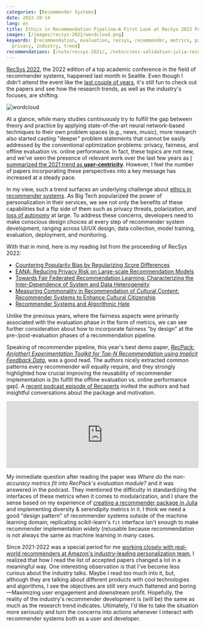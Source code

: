 ```yaml
---
categories: [Recommender Systems]
date: 2022-10-14
lang: en
title: Ethics in Recommendation Pipeline—A First Look at RecSys 2022 Papers
images: [/images/recsys-2022/wordcloud.png]
keywords: [recommendation, evaluation, recsys, recommender, metrics, papers, recpack,
  privacy, industry, trend]
recommendations: [/note/recsys-2021/, /note/cross-validation-julia-recommender/, /note/ethical-challenges-in-recommender-systems/]
---
```


[RecSys 2022](https://recsys.acm.org/recsys22/), the 2022 edition of a top academic conference in the field of recommender systems, happened last month in Seattle. Even though I didn't attend the event like the [last couple of years](/note/recsys-2021/), it's still fun to check out the papers and see how the research trends, as well as the industry's focuses, are shifting.

![wordcloud](/images/recsys-2022/wordcloud.png)

At a glance, while many studies continuously try to fulfill the gap between theory and practice by applying state-of-the-art neural network-based techniques to their own problem spaces (e.g., news, music), more research also started casting "deeper" problem statements that cannot be easily addressed by the conventional optimization problems: privacy, fairness, and offline evaluation vs. online performance. In fact, these topics are not new, and we've seen the presence of relevant work over the last few years as [I summarized the 2021 trend as **user-centricity**](/note/recsys-2021/). However, I feel the number of papers incorporating these perspectives into a key message has increased at a steady pace.

In my view, such a trend surfaces an underlying challenge about [ethics in recommender systems](/note/ethical-challenges-in-recommender-systems/). As Big Tech popularized the power of personalization in their services, we see not only the benefits of these capabilities but a flip side of them such as privacy threats, polarization, and [loss of autonomy](/note/autonomy-vs-algorithmic-recommendation/) at large. To address these concerns, developers need to make conscious design choices at every step of recommender system development, ranging across UI/UX design, data collection, model training, evaluation, deployment, and monitoring.

With that in mind, here is my reading list from the proceeding of RecSys 2022:

- [Countering Popularity Bias by Regularizing Score Differences](https://dl.acm.org/doi/10.1145/3523227.3546757)
- [EANA: Reducing Privacy Risk on Large-scale Recommendation Models](https://dl.acm.org/doi/10.1145/3523227.3546769)
- [Towards Fair Federated Recommendation Learning: Characterizing the Inter-Dependence of System and Data Heterogeneity](https://dl.acm.org/doi/10.1145/3523227.3546759)
- [Measuring Commonality in Recommendation of Cultural Content: Recommender Systems to Enhance Cultural Citizenship](https://dl.acm.org/doi/10.1145/3523227.3551476)
- [Recommender Systems and Algorithmic Hate](https://dl.acm.org/doi/10.1145/3523227.3551480)

Unlike the previous years, where the fairness aspects were primarily associated with the evaluation phase in the form of metrics, we can see further consideration about how to incorporate fairness "by design" at the pre-/post-evaluation phases of a recommendation pipeline.

Speaking of recommender pipeline, this year's best demo paper, *[RecPack: An(other) Experimentation Toolkit for Top-N Recommendation using Implicit Feedback Data](https://dl.acm.org/doi/10.1145/3523227.3551472),* was a good read. The authors nicely extracted common patterns every recommender will equally require, and they strongly highlighted how crucial improving the reusability of recommender implementation is [to fulfill the offline evaluation vs. online performance gap]. A [recent podcast episode of Recsperts](https://www.recsperts.com/episodes/9-recpack-and-modularized-personalization-by-froomle-with-lien-michiels-and-robin-verachtert) invited the authors and had insightful conversations about the package and motivation.

<iframe allow="autoplay *; encrypted-media *; fullscreen *; clipboard-write" frameborder="0" height="175" style="width:100%;max-width:660px;overflow:hidden;background:transparent;" sandbox="allow-forms allow-popups allow-same-origin allow-scripts allow-storage-access-by-user-activation allow-top-navigation-by-user-activation" src="https://embed.podcasts.apple.com/us/podcast/9-recpack-and-modularized-personalization-by-froomle/id1587222271?i=1000579601557"></iframe>

My immediate question after reading the paper was *Where do the non-accuracy metrics fit into RecPack's evaluation module?* and it was answered in the podcast. They mentioned the difficulty in standardizing the interfaces of these metrics when it comes to modularization, and I share the sense based on my experience of [creating a recommender package in Julia](/note/juliacon-2022/) and implementing diversity & serendipity metrics in it. I think we need a good "design pattern" of recommender systems outside of the machine learning domain; replicating scikit-learn's `fit` interface isn't enough to make recommender implementation widely (re)usable because recommendation is not always the same as machine learning in many cases.

Since 2021-2022 was a special period for me [working closely with real-world recommenders at Amazon's industry-leading personalization team](/note/becoming-a-freelancer-in-canada/), I realized that how I read the list of accepted papers changed a lot in a meaningful way. One interesting observation is that I've become less curious about the industry talks. Maybe I read too much into it, but, although they are talking about different products with cool technologies and algorithms, I see the objectives are still very much flattened and boring&mdash;Maximizing user engagement and downstream profit. Hopefully, the reality of the industry's recommender development is (will be) the same as much as the research trend indicates. Ultimately, I'd like to take the situation more seriously and turn the concerns into actions whenever I interact with recommender systems both as a user and developer.
